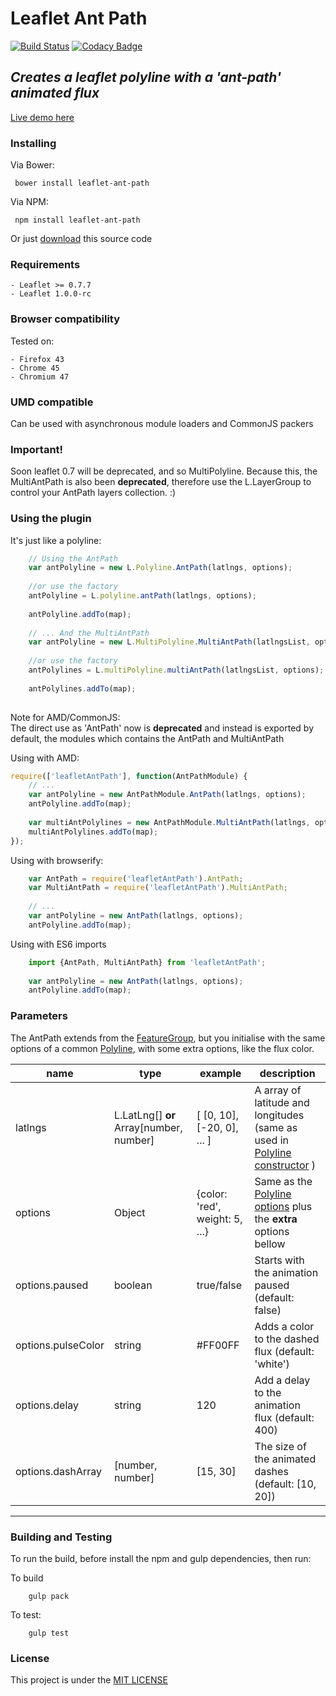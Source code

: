 # Leaflet Ant Path
[![Build Status](https://travis-ci.org/rubenspgcavalcante/leaflet-ant-path.svg?branch=master)](https://travis-ci.org/rubenspgcavalcante/leaflet-ant-path) [![Codacy Badge](https://api.codacy.com/project/badge/Grade/ca1062428b51428b8204e9044d4fdc3b)](https://www.codacy.com/app/rubenspgcavalcante/leaflet-ant-path?utm_source=github.com&amp;utm_medium=referral&amp;utm_content=rubenspgcavalcante/leaflet-ant-path&amp;utm_campaign=Badge_Grade)

## *Creates a leaflet polyline with a 'ant-path' animated flux*
[Live demo here](http://rubenspgcavalcante.github.io/leaflet-ant-path)

### Installing
Via Bower:
```
 bower install leaflet-ant-path
```

Via NPM:
```
 npm install leaflet-ant-path
```

Or just [download](https://github.com/rubenspgcavalcante/leaflet-ant-path-bower/archive/master.zip) this source code


### Requirements
    
    - Leaflet >= 0.7.7
    - Leaflet 1.0.0-rc
    
### Browser compatibility
Tested on:

    - Firefox 43
    - Chrome 45
    - Chromium 47

### UMD compatible
Can be used with asynchronous module loaders and CommonJS packers
    
### Important!
Soon leaflet 0.7 will be deprecated, and so MultiPolyline. Because this, the MultiAntPath is
also been **deprecated**, therefore use the L.LayerGroup to control your AntPath layers collection. :)
    
### Using the plugin
It's just like a polyline:  

``` javascript
    // Using the AntPath
    var antPolyline = new L.Polyline.AntPath(latlngs, options);
    
    //or use the factory
    antPolyline = L.polyline.antPath(latlngs, options);
    
    antPolyline.addTo(map);
    
    // ... And the MultiAntPath
    var antPolyline = new L.MultiPolyline.MultiAntPath(latlngsList, options);
    
    //or use the factory
    antPolylines = L.multiPolyline.multiAntPath(latlngsList, options);
    
    antPolylines.addTo(map);
    
```

Note for AMD/CommonJS:  
The direct use as 'AntPath' now is **deprecated** and instead is exported by default, the modules which contains the AntPath and MultiAntPath

Using with AMD:  

``` javascript
require(['leafletAntPath'], function(AntPathModule) {
    // ...
    var antPolyline = new AntPathModule.AntPath(latlngs, options);
    antPolyline.addTo(map);
    
    var multiAntPolylines = new AntPathModule.MultiAntPath(latlngs, options);
    multiAntPolylines.addTo(map);
});
```

Using with browserify:

``` javascript
    var AntPath = require('leafletAntPath').AntPath;
    var MultiAntPath = require('leafletAntPath').MultiAntPath;
    
    // ...
    var antPolyline = new AntPath(latlngs, options);
    antPolyline.addTo(map);
```

Using with ES6 imports
``` javascript
    import {AntPath, MultiAntPath} from 'leafletAntPath';
    
    var antPolyline = new AntPath(latlngs, options);
    antPolyline.addTo(map);
```

### Parameters
The AntPath extends from the [FeatureGroup](http://leafletjs.com/reference.html#featuregroup), but you initialise with
the same options of a common [Polyline]((http://leafletjs.com/reference.html#polyline)), with some extra options, like the flux color.  

| name | type | example | description |
|------|------|---------| ------------|
|latlngs| L.LatLng[] **or** Array\[number, number\]  | \[ \[0, 10\], \[-20, 0\], ... \] | A array of latitude and longitudes (same as used in [Polyline constructor](http://leafletjs.com/reference.html#polyline) )
|options| Object  | {color: 'red', weight: 5, ...}  | Same as the [Polyline options](http://leafletjs.com/reference.html#polyline-options) plus the **extra** options bellow
|options.paused| boolean | true/false | Starts with the animation paused (default: false)
|options.pulseColor| string | #FF00FF | Adds a color to the dashed flux (default: 'white')
|options.delay | string | 120 | Add a delay to the animation flux (default: 400)
|options.dashArray| [number, number] | [15, 30] |The size of the animated dashes (default: [10, 20])

---

### Building and Testing
To run the build, before install the npm and gulp dependencies, then run:

To build
```
    gulp pack
```

To test:
```
    gulp test
```

### License

This project is under the [MIT LICENSE](http://opensource.org/licenses/MIT)
